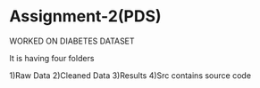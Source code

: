 # Assignment-2(PDS)

WORKED ON DIABETES DATASET

It is having four folders

 1)Raw Data
 2)Cleaned Data
 3)Results
 4)Src contains source code
